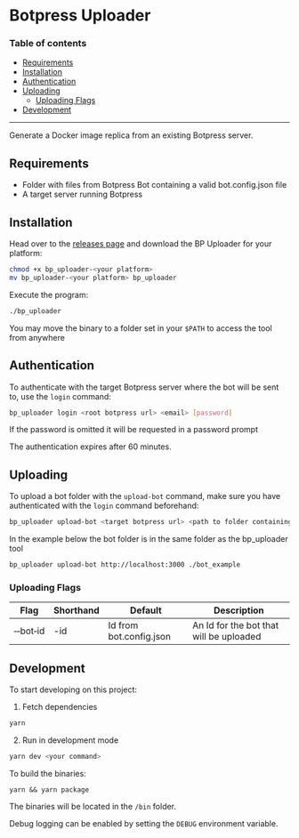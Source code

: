 # Botpress Uploader

### Table of contents

- [Requirements](#requirements)
- [Installation](#installation)
- [Authentication](#authentication)
- [Uploading](#Uploading)
  - [Uploading Flags](#Uploading-flags)
- [Development](#development)

---

Generate a Docker image replica from an existing Botpress server.

## Requirements

- Folder with files from Botpress Bot containing a valid bot.config.json file
- A target server running Botpress

## Installation

Head over to the [releases page](https://github.com/botpress/solutions/releases/tag/bpul-v1.0.1) and download the BP Uploader for your platform:

```sh
chmod +x bp_uploader-<your platform>
mv bp_uploader-<your platform> bp_uploader
```

Execute the program:

```sh
./bp_uploader
```

You may move the binary to a folder set in your `$PATH` to access the tool from anywhere

## Authentication

To authenticate with the target Botpress server where the bot will be sent to, use the `login` command:

```sh
bp_uploader login <root botpress url> <email> [password]
```

If the password is omitted it will be requested in a password prompt

The authentication expires after 60 minutes.

## Uploading

To upload a bot folder with the `upload-bot` command, make sure you have authenticated with the `login` command beforehand:

```sh
bp_uploader upload-bot <target botpress url> <path to folder containing the bot>
```

In the example below the bot folder is in the same folder as the bp_uploader tool

```sh
bp_uploader upload-bot http://localhost:3000 ./bot_example
```

### Uploading Flags

| Flag                          | Shorthand | Default                 | Description                             |
| ----------------------------- | --------- | ----------------------- | --------------------------------------- |
| &#x2011;&#x2011;bot&#x2011;id | -id       | Id from bot.config.json | An Id for the bot that will be uploaded |

## Development

To start developing on this project:

1. Fetch dependencies

```sh
yarn
```

2. Run in development mode

```sh
yarn dev <your command>
```

To build the binaries:

```
yarn && yarn package
```

The binaries will be located in the `/bin` folder.

Debug logging can be enabled by setting the `DEBUG` environment variable.
